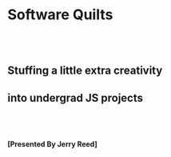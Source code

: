 # Software Quilts
<BR><BR>

## Stuffing a little extra creativity
## into undergrad JS projects

<BR><BR>

#### [Presented By Jerry Reed]